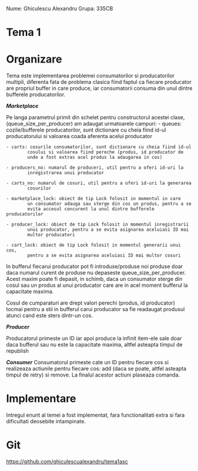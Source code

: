   
Nume: Ghiculescu Alexandru
Grupa: 335CB

# Tema 1

# Organizare

Tema este implementarea problemei consumatorilor si producatorilor 
multipli, diferenta fata de problema clasica fiind faptul ca fiecare 
producator are propriul buffer in care produce, iar consumatorii 
consuma din unul dintre bufferele producatorilor. 

***Marketplace***

Pe langa parametrul primit din schelet pentru constructorul acestei clase,
(queue_size_per_producer) am adaugat urmatoarele campuri:
	- queues: cozile/bufferele producatorilor, sunt dictionare cu cheia
		    fiind id-ul producatorului si valoarea coada aferenta
		    acelui producator

    - carts: cosurile consumatorilor, sunt dictionare cu cheia fiind id-ul
    		cosului si valoarea fiind pereche (produs, id producator de
    		unde a fost extras acel produs la adaugarea in cos)

	- producers_no: numarul de produceri, util pentru a oferi id-uri la 
			inregistrarea unui producator

	- carts_no: numarul de cosuri, util pentru a oferi id-uri la generarea
			cosurilor

	- marketplace_lock: obiect de tip Lock folosit in momentul in care 
			un consumator adauga sau sterge din cos un produs, pentru a se
			evita accesul concurent la unul dintre bufferele producatorilor

	- producer_lock: obiect de tip Lock folosit in momentul inregistrarii
			unui producator, pentru a se evita asignarea aceluiasi ID mai
			multor producatori

	- cart_lock: obiect de tip Lock folosit in momentul generarii unui cos,
			pentru a se evita asignarea aceluiasi ID mai multor cosuri

In bufferul fiecarui producator pot fi introduse/produse noi produse doar daca
numarul curent de produse nu depaseste queue_size_per_producer. Acest maxim
poate fi depasit, in schimb, daca un consumator sterge din cosul sau un
produs al unui producator care are in acel moment bufferul la capacitate
maxima.

Cosul de cumparaturi are drept valori perechi (produs, id producator) tocmai
pentru a stii in bufferul carui producator sa fie readaugat produsul atunci
cand este sters dintr-un cos.

***Producer***

Producatorul primeste un ID iar apoi produce la infinit item-ele sale doar
daca bufferul sau nu este la capacitate maxima, altfel asteapta timpul
de republish

***Consumer***
Consumatorul primeste cate un ID pentru fiecare cos si realizeaza actiunile
pentru fiecare cos: add (daca se poate, altfel asteapta timpul de retry) si
remove. La finalul acestor actiuni plaseaza comanda.

# Implementare

Intregul enunt al temei a fost implementat, fara functionalitati extra si
fara dificultati deosebite intampinate.

# Git

https://github.com/ghiculescualexandru/tema1asc
